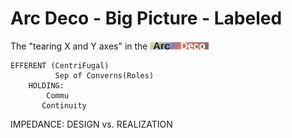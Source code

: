 # Arc Deco - Big Picture - Labeled

The "tearing X and Y axes" in the [![Arc Deco.](../../../_rsc/_img/ArcDeco/ArcDeco-bar-12px.jpg)](../../) 
  
    EFFERENT (CentriFugal)
              Sep of Converns(Roles)
        HOLDING:
            Commu
           Continuity

IMPEDANCE: DESIGN vs. REALIZATION
